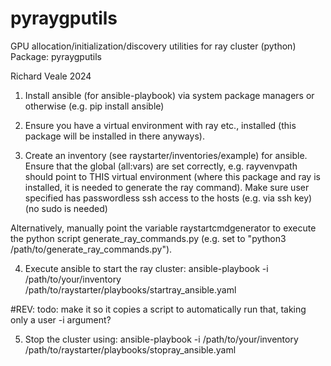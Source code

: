 # pyraygputils
GPU allocation/initialization/discovery utilities for ray cluster (python)
Package: pyraygputils

Richard Veale 2024


1) Install ansible (for ansible-playbook) via system package managers or
otherwise (e.g. pip install ansible)

2) Ensure you have a virtual environment with ray etc., installed
(this package will be installed in there anyways).

3) Create an inventory (see raystarter/inventories/example) for
ansible. Ensure that the global (all:vars) are set correctly,
e.g. rayvenvpath should point to THIS virtual environment (where this
package and ray is installed, it is needed to generate the ray
command). Make sure user specified has passwordless ssh access to the
hosts (e.g. via ssh key) (no sudo is needed)

Alternatively, manually point the variable raystartcmdgenerator to
execute the python script generate_ray_commands.py (e.g. set to
"python3 /path/to/generate_ray_commands.py").

4) Execute ansible to start the ray cluster:
ansible-playbook -i /path/to/your/inventory /path/to/raystarter/playbooks/startray_ansible.yaml

#REV: todo: make it so it copies a script to automatically run that, taking only a user -i argument?



5) Stop the cluster using:
ansible-playbook -i /path/to/your/inventory /path/to/raystarter/playbooks/stopray_ansible.yaml
